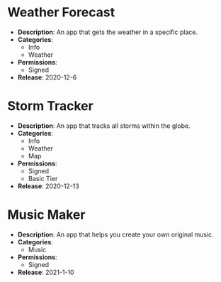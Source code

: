 Weather Forecast
================
  * **Description**: An app that gets the weather in a specific place.
  * **Categories**:
    - Info
    - Weather
  * **Permissions**:
    - Signed
  * **Release**: 2020-12-6

Storm Tracker
=============
  * **Description**: An app that tracks all storms within the globe.
  * **Categories**:
    - Info
    - Weather
    - Map
  * **Permissions**:
    - Signed
    - Basic Tier
  * **Release**: 2020-12-13

Music Maker
===========
  * **Description**: An app that helps you create your own original music.
  * **Categories**:
    - Music
  * **Permissions**:
    - Signed
  * **Release**: 2021-1-10
